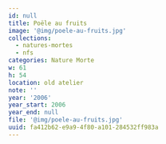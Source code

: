 ```yaml
---
id: null
title: Poële au fruits
image: '@img/poele-au-fruits.jpg'
collections:
  - natures-mortes
  - nfs
categories: Nature Morte
w: 61
h: 54
location: old atelier
note: ''
year: '2006'
year_start: 2006
year_end: null
file: '@img/poele-au-fruits.jpg'
uuid: fa412b62-e9a9-4f80-a101-284532ff983a
---
```


